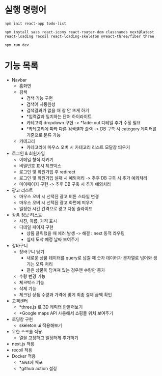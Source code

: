 # 실행 명령어

`npm init react-app todo-list`

`npm install sass react-icons react-router-dom classnames next@latest react-loading recoil react-loading-skeleton @react-three/fiber three`

`npm run dev`

# 기능 목록

- Navbar
  - 홈화면
  - 검색
    - 검색 기능 구현
    - 검색어 자동완성
    - 검색결과가 없을 때 창 안 뜨게 하기
    - \*입력값과 일치하는 단어 하이라이트
    - 카테고리 dropdown 구현 -> \*fade-out 디테일 추가 수정 필요
    - \*카테고리에 따라 다른 검색결과 출력 -> DB 구축 시 category 데이터를 기준으로 분류 가능
  - 카테고리
    - 카테고리에 마우스 오버 시 카테고리 리스트 모달창 띄우기
- 로그인 & 회원가입
  - 이메일 형식 지키기
  - 비밀번호 표시 체크박스
  - 로그인 및 회원가입 후 redirect
  - 로그인 및 회원가입 실패 시 예외처리 -> 추후 DB 구축 시 추가 예외처리
  - 마이페이지 구현 -> 추후 DB 구축 시 추가 예외처리
- 광고 리스트
  - 마우스 오버 시 선택된 광고 버튼 스타일 변경
  - 마우스 오버 시 선택된 광고 화면에 띄우기
  - 일정한 시간 간격으로 광고 자동 슬라이드
- 상품 정보 리스트
  - 사진, 이름, 가격 표시
  - 디테일 페이지 구현
    - 상품 클릭했을 때 에러 발생 -> 해결 : next 동적 라우팅
    - 실제 도착 예정 날짜 보여주기
- 장바구니
  - 장바구니 담기
    - 새로운 상품 데이터를 query로 넘길 때 숫자 데이터가 문자열로 넘어와 생기는 오류 처리
    - 같은 상품이 담겨져 있는 경우엔 수량만 증가
  - 수량 변경 기능
  - 체크박스 기능
  - 삭제 기능
  - 체크된 상품 수량과 가격에 맞게 최종 결제 금액 확인
- 고객센터
  - \*three.js 로 3D 캐릭터 만들어보기
  - \*Google maps API 사용해서 쇼핑몰 위치 보여주기
- 로딩창 구현
  - skeleton ui 적용해보기
- 무한 스크롤 적용
  - 열을 고정하고 일정하게 추가하기
- next.js 적용
- recoil 적용
- Docker 적용
  - \*aws에 배포
  - \*github action 설정
